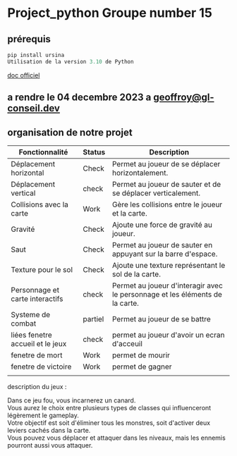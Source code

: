 # Project_python Groupe number 15

## prérequis 
```powershell
pip install ursina
Utilisation de la version 3.10 de Python
```
[doc officiel](https://www.ursinaengine.org/installation.html)

## a rendre le 04 decembre 2023 a geoffroy@gl-conseil.dev


## organisation de notre projet 

| Fonctionnalité                   | Status  | Description                                                                  |
| -------------------------------- | ------- | ---------------------------------------------------------------------------- |
| Déplacement horizontal           | Check   | Permet au joueur de se déplacer horizontalement.                             |
| Déplacement vertical             | check   | Permet au joueur de sauter et de se déplacer verticalement.                  |
| Collisions avec la carte         | Work    | Gère les collisions entre le joueur et la carte.                             |
| Gravité                          | Check   | Ajoute une force de gravité au joueur.                                       |
| Saut                             | Check   | Permet au joueur de sauter en appuyant sur la barre d'espace.                |
| Texture pour le sol              | Check   | Ajoute une texture représentant le sol de la carte.                          |
| Personnage et carte interactifs  | check   | Permet au joueur d'interagir avec le personnage et les éléments de la carte. |
| Systeme de combat                | partiel | Permet au joueur de se battre                                                |
| liées fenetre accueil et le jeux | check   | permet au joueur d'avoir un ecran d'acceuil                                  |
| fenetre de mort                  | Work    | permet de mourir                                                             |
| fenetre de victoire              | Work    | permet de gagner                                                             |
|                                  |         |                                                                              |

description du jeux :  


Dans ce jeu fou, vous incarnerez un canard.  
Vous aurez le choix entre plusieurs types de classes qui influenceront légèrement le gameplay.  
Votre objectif est soit d'éliminer tous les monstres, soit d'activer deux leviers cachés dans la carte.  
Vous pouvez vous déplacer et attaquer dans les niveaux, mais les ennemis pourront aussi vous attaquer.
